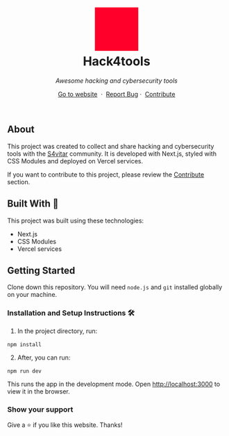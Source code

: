 <h1 align="center">
  <div align="center">
    <img alt="Devenpauros (Daniel Gomez) logo" src="./public/favicon.png" height="100px" width="auto"/>
  </div>
  Hack4tools
</h1>
<p align="center"><i>Awesome hacking and cybersecurity tools</i></p>
<p align="center">
    <a href="https://hack4tools.vercel.app">Go to website</a>&nbsp;
    ·
    &nbsp;<a href="https://github.com/devenapuros/nananames/issues">Report Bug</a>
    ·
    &nbsp;<a href="https://github.com/devenapuros/nananames/CONTRIBUTING.md">Contribute</a>
  </p>
<br/>

## About

This project was created to collect and share hacking and cybersecurity tools with the [S4vitar](https://twitch.tv/s4vitaar) community.
It is developed with Next.js, styled with CSS Modules and deployed on Vercel services.

If you want to contribute to this project, please review the [Contribute](https://github.com/devenapuros/hack4tools) section.

## Built With 🚀

This project was built using these technologies:

* Next.js
* CSS Modules
* Vercel services


## Getting Started

Clone down this repository. You will need `node.js` and `git` installed globally on your machine.

### Installation and Setup Instructions 🛠

1. In the project directory, run:

 ```
 npm install
 ```

2. After, you can run:

```
npm run dev
```

This runs the app in the development mode.
Open [http://localhost:3000](http://localhost:3000) to view it in the browser.

### Show your support

Give a ⭐ if you like this website. Thanks!
